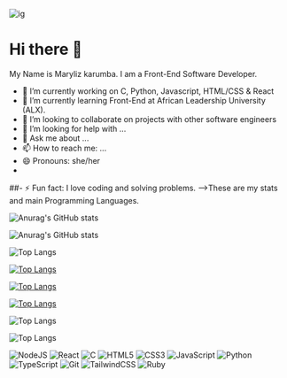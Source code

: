 ![ig](https://user-images.githubusercontent.com/99593138/164700982-e9bc948a-26c6-4944-af7b-559ae6bbb08b.jpg)

#  Hi there 👋
My Name is Maryliz karumba. I am a Front-End Software Developer.
- 🔭 I’m currently working on C, Python, Javascript, HTML/CSS & React
- 🌱 I’m currently learning Front-End at African Leadership University (ALX).
- 👯 I’m looking to collaborate on projects with other software engineers
- 🤔 I’m looking for help with ...
- 💬 Ask me about ...
- 📫 How to reach me: ...
- 😄 Pronouns: she/her
- 
##- ⚡ Fun fact: I love coding and solving problems.
-->These are my stats and main Programming Languages.

![Anurag's GitHub stats](https://github-readme-stats.vercel.app/api?username=marylizkarumba&show_icons=true&theme=radical)

![Anurag's GitHub stats](https://github-readme-stats.vercel.app/api?username=marylizkarumba&show=reviews,discussions_started,discussions_answered,prs_merged,prs_merged_percentage)

![Top Langs](https://github-readme-stats.vercel.app/api/top-langs/?username=marylizkarumba&hide_progress=true)

[![Top Langs](https://github-readme-stats.vercel.app/api/top-langs/?username=marylizkarumba&layout=pie)](https://github.com/marylizkarumba/github-readme-stats)

[![Top Langs](https://github-readme-stats.vercel.app/api/top-langs/?username=marylizkarumba&layout=donut-vertical)](https://github.com/marylizkarumba/github-readme-stats)

[![Top Langs](https://github-readme-stats.vercel.app/api/top-langs/?username=marylizkarumba&layout=donut)](https://github.com/marylizkarumba/github-readme-stats)

![Top Langs](https://github-readme-stats.vercel.app/api/top-langs/?username=marylizkarumba&size_weight=0.5&count_weight=0.5)

![Top Langs](https://github-readme-stats.vercel.app/api/top-langs/?username=marylizkarumba&layout=compact)

![NodeJS](https://img.shields.io/badge/node.js-6DA55F?style=for-the-badge&logo=node.js&logoColor=white)
![React](https://img.shields.io/badge/react-%2320232a.svg?style=for-the-badge&logo=react&logoColor=%2361DAFB)
![C](https://img.shields.io/badge/c-%2300599C.svg?style=for-the-badge&logo=c&logoColor=white)
![HTML5](https://img.shields.io/badge/html5-%23E34F26.svg?style=for-the-badge&logo=html5&logoColor=white)
![CSS3](https://img.shields.io/badge/css3-%231572B6.svg?style=for-the-badge&logo=css3&logoColor=white)
![JavaScript](https://img.shields.io/badge/javascript-%23323330.svg?style=for-the-badge&logo=javascript&logoColor=%23F7DF1E)
![Python](https://img.shields.io/badge/python-3670A0?style=for-the-badge&logo=python&logoColor=ffdd54)
![TypeScript](https://img.shields.io/badge/typescript-%23007ACC.svg?style=for-the-badge&logo=typescript&logoColor=white)
![Git](https://img.shields.io/badge/git-%23F05033.svg?style=for-the-badge&logo=git&logoColor=white)
![TailwindCSS](https://img.shields.io/badge/tailwindcss-%2338B2AC.svg?style=for-the-badge&logo=tailwind-css&logoColor=white)
![Ruby](https://img.shields.io/badge/ruby-%23CC342D.svg?style=for-the-badge&logo=ruby&logoColor=white)


